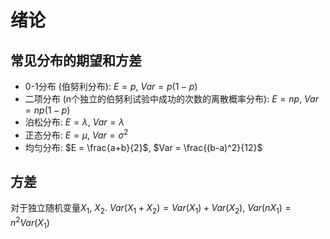 # 绪论

## 常见分布的期望和方差

* 0-1分布 (伯努利分布): $E = p$, $Var = p(1-p)$
* 二项分布 (n个独立的伯努利试验中成功的次数的离散概率分布): $E = np$, $Var = np(1-p)$
* 泊松分布: $E = \lambda$, $Var = \lambda$
* 正态分布: $E = \mu$, $Var = \sigma^2$
* 均匀分布: $E = \frac{a+b}{2}$, $Var = \frac{(b-a)^2}{12}$

## 方差

对于独立随机变量$X_1$, $X_2$. $Var(X_1 + X_2) = Var(X_1) + Var(X_2)$, $Var(nX_1) = n^2 Var(X_1)$